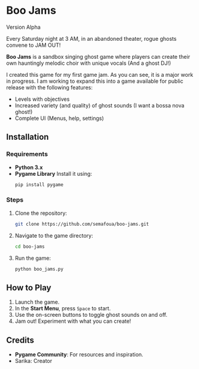 # Boo Jams

Version Alpha

Every Saturday night at 3 AM, in an abandoned theater, rogue ghosts convene to JAM OUT!

**Boo Jams** is a sandbox singing ghost game where players can create their own hauntingly melodic choir with unique vocals (And a ghost DJ!)

I created this game for my first game jam.
As you can see, it is a major work in progress. I am working to expand this into a game available for public release with the following features:

- Levels with objectives
- Increased variety (and quality) of ghost sounds (I want a bossa nova ghost!)
- Complete UI (Menus, help, settings)

## Installation

### Requirements

- **Python 3.x**
- **Pygame Library**
  Install it using:
  ```bash
  pip install pygame
  ```

### Steps

1. Clone the repository:
   ```bash
   git clone https://github.com/semafoua/boo-jams.git
   ```
2. Navigate to the game directory:
   ```bash
   cd boo-jams
   ```
3. Run the game:
   ```bash
   python boo_jams.py
   ```

## How to Play

1. Launch the game.
2. In the **Start Menu**, press `Space` to start.
3. Use the on-screen buttons to toggle ghost sounds on and off.
4. Jam out! Experiment with what you can create!

## Credits

- **Pygame Community**: For resources and inspiration.
- Sarika: Creator

